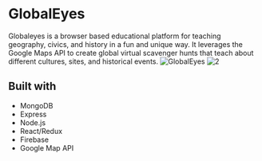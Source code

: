 # GlobalEyes
Globaleyes is a browser based educational platform for teaching geography, civics, and history in a fun and unique way. It leverages the Google Maps API to create global virtual scavenger hunts that teach about different cultures, sites, and historical events.
![GlobalEyes](https://dl2.pushbulletusercontent.com/SXCiKsVR9onNIrujohz5bc6F2ZSujret/GlobalEyes3.gif)
![2](https://dl2.pushbulletusercontent.com/y6uqJQ3gpvCgSSLaTCdmqptTHYwEX8hx/GlobalEyes2.gif)
## Built with
* MongoDB
* Express
* Node.js
* React/Redux
* Firebase
* Google Map API

